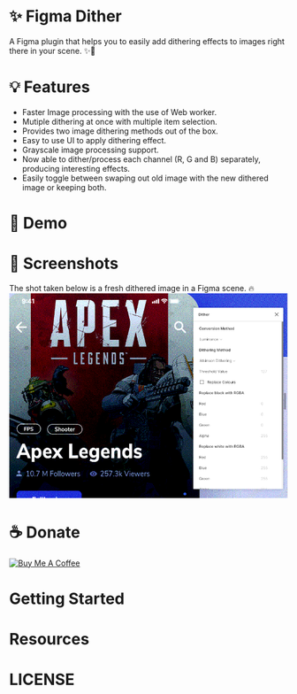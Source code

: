# ✨ Figma Dither
A Figma plugin that helps you to easily add dithering effects to images right there in your scene. ✨🦄

# 💡 Features
- Faster Image processing with the use of Web worker.
- Mutiple dithering at once with multiple item selection.
- Provides two image dithering methods out of the box.
- Easy to use UI to apply dithering effect.
- Grayscale image processing support.
- Now able to dither/process each channel (R, G and B) separately, producing interesting effects.
- Easily toggle between swaping out old image with the new dithered image or keeping both.

# 🎥 Demo

# 📸 Screenshots
The shot taken below is a fresh dithered image in a Figma scene. 🔥
![Dithered Image 🔥](./dither-shot.png)


# ☕️ Donate
<a href="https://www.buymeacoffee.com/jwlE0N8" target="_blank"><img src="https://bmc-cdn.nyc3.digitaloceanspaces.com/BMC-button-images/custom_images/orange_img.png" alt="Buy Me A Coffee" style="height: auto !important;width: auto !important;" ></a>

# Getting Started

# Resources


# LICENSE

